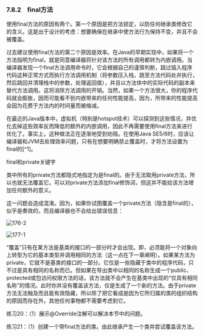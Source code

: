### 7.8.2　final方法

使用final方法的原因有两个。第一个原因是把方法锁定，以防任何继承类修改它的含义。这是出于设计的考虑：想要确保在继承中使方法行为保持不变，并且不会被覆盖。

过去建议使用final方法的第二个原因是效率。在Java的早期实现中，如果将一个方法指明为final，就是同意编译器将针对该方法的所有调用都转为内嵌调用。当编译器发现一个final方法调用命令时，它会根据自己的谨慎判断，跳过插入程序代码这种正常方式而执行方法调用机制（将参数压入栈，跳至方法代码处并执行，然后跳回并清理栈中的参数，处理返回值），并且以方法体中的实际代码的副本来替代方法调用。这将消除方法调用的开销。当然，如果一个方法很大，你的程序代码就会膨胀，因而可能看不到内嵌带来的任何性能提高，因为，所带来的性能提高会因为花费于方法内的时间量而被缩减。

在最近的Java版本中，虚拟机（特别是hotspot技术）可以探测到这些情况，并优化去掉这些效率反而降低的额外的内嵌调用，因此不再需要使用final方法来进行优化了。事实上，这种做法正在逐渐地受到劝阻。在使用Java SE5/6时，应该让编译器和JVM去处理效率问题，只有在想要明确禁止覆盖时，才将方法设置为final的[^1]。

final和private关键字

类中所有的private方法都隐式地指定为是final的。由于无法取用private方法，所以也就无法覆盖它。可以对private方法添加final修饰词，但这并不能给该方法增加任何额外的意义。

这一问题会造成混淆。因为，如果你试图覆盖一个private方法（隐含是final的），似乎是奏效的，而且编译器也不会给出错误信息：

![176-2](../Images/image02851.jpeg)

![177-1](../Images/image02852.jpeg)

“覆盖”只有在某方法是基类的接口的一部分时才会出现。即，必须能将一个对象向上转型为它的基本类型并调用相同的方法（这一点在下一章阐明）。如果某方法为private，它就不是基类的接口的一部分。它仅是一些隐藏于类中的程序代码，只不过是具有相同的名称而已。但如果在导出类中以相同的名称生成一个public、protected或包访问权限方法的话，该方法就不会产生在基类中出现的“仅具有相同名称”的情况。此时你并没有覆盖该方法，仅是生成了一个新的方法。由于private方法无法触及而且能有效隐藏，所以除了把它看成是因为它所归属的类的组织结构的原因而存在外，其他任何事物都不需要考虑到它。

练习20：（1）展示@Override注解可以解决本节中的问题。

练习21：（1）创建一个带final方法的类。由此继承产生一个类并尝试覆盖该方法。